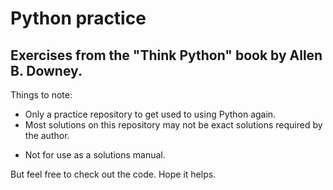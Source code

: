 # Python practice
## Exercises from the "Think Python" book by Allen B. Downey.

Things to note: 
* Only a practice repository to get used to using Python again. 
* Most solutions on this repository may not be exact solutions required by the author. 

- Not for use as a solutions manual. 

But feel free to check out the code. Hope it helps. 
